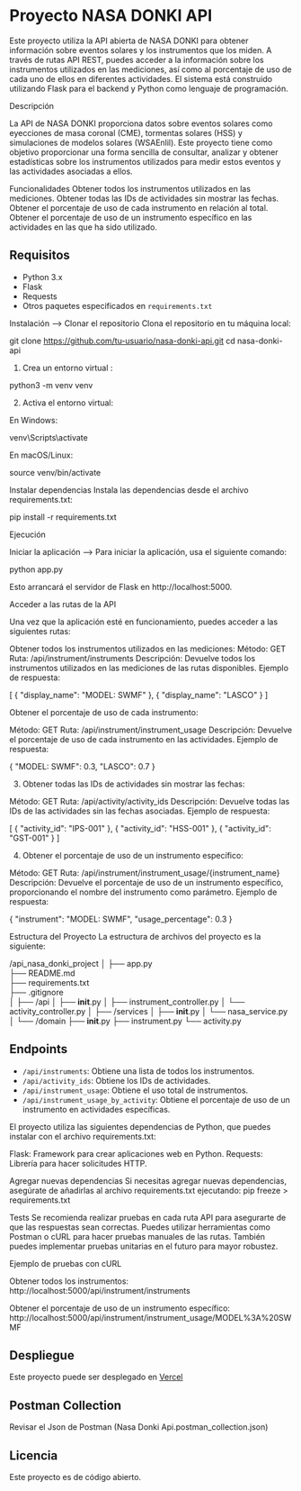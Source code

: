 # Proyecto NASA DONKI API

Este proyecto utiliza la API abierta de NASA DONKI para obtener información sobre eventos solares y los instrumentos que los miden. A través de rutas API REST, puedes acceder a la información sobre los instrumentos utilizados en las mediciones, así como al porcentaje de uso de cada uno de ellos en diferentes actividades. El sistema está construido utilizando Flask para el backend y Python como lenguaje de programación.

Descripción

La API de NASA DONKI proporciona datos sobre eventos solares como eyecciones de masa coronal (CME), tormentas solares (HSS) y simulaciones de modelos solares (WSAEnlil). Este proyecto tiene como objetivo proporcionar una forma sencilla de consultar, analizar y obtener estadísticas sobre los instrumentos utilizados para medir estos eventos y las actividades asociadas a ellos.

Funcionalidades
Obtener todos los instrumentos utilizados en las mediciones.
Obtener todas las IDs de actividades sin mostrar las fechas.
Obtener el porcentaje de uso de cada instrumento en relación al total.
Obtener el porcentaje de uso de un instrumento específico en las actividades en las que ha sido utilizado.

## Requisitos
- Python 3.x
- Flask
- Requests
- Otros paquetes especificados en `requirements.txt`


Instalación --> Clonar el repositorio
Clona el repositorio en tu máquina local:

git clone https://github.com/tu-usuario/nasa-donki-api.git
cd nasa-donki-api

1. Crea un entorno virtual :

python3 -m venv venv

2. Activa el entorno virtual:

En Windows:

venv\Scripts\activate

En macOS/Linux:

source venv/bin/activate

Instalar dependencias
Instala las dependencias desde el archivo requirements.txt:

pip install -r requirements.txt

Ejecución

Iniciar la aplicación --> Para iniciar la aplicación, usa el siguiente comando:

python app.py

Esto arrancará el servidor de Flask en http://localhost:5000.

Acceder a las rutas de la API

Una vez que la aplicación esté en funcionamiento, puedes acceder a las siguientes rutas:

Obtener todos los instrumentos utilizados en las mediciones:
Método: GET
Ruta: /api/instrument/instruments
Descripción: Devuelve todos los instrumentos utilizados en las mediciones de las rutas disponibles.
Ejemplo de respuesta:

[
  { "display_name": "MODEL: SWMF" },
  { "display_name": "LASCO" }
]

Obtener el porcentaje de uso de cada instrumento:

Método: GET
Ruta: /api/instrument/instrument_usage
Descripción: Devuelve el porcentaje de uso de cada instrumento en las actividades.
Ejemplo de respuesta:

{
  "MODEL: SWMF": 0.3,
  "LASCO": 0.7
}

3. Obtener todas las IDs de actividades sin mostrar las fechas:

Método: GET
Ruta: /api/activity/activity_ids
Descripción: Devuelve todas las IDs de las actividades sin las fechas asociadas.
Ejemplo de respuesta:

[
  { "activity_id": "IPS-001" },
  { "activity_id": "HSS-001" },
  { "activity_id": "GST-001" }
]

4. Obtener el porcentaje de uso de un instrumento específico:

Método: GET
Ruta: /api/instrument/instrument_usage/{instrument_name}
Descripción: Devuelve el porcentaje de uso de un instrumento específico, proporcionando el nombre del instrumento como parámetro.
Ejemplo de respuesta:

{
  "instrument": "MODEL: SWMF",
  "usage_percentage": 0.3
}

Estructura del Proyecto
La estructura de archivos del proyecto es la siguiente:

/api_nasa_donki_project
│
├── app.py               
├── README.md            
├── requirements.txt    
├── .gitignore           
│
├── /api
│   ├── __init__.py
│   ├── instrument_controller.py
│   └── activity_controller.py
│
├── /services
│   ├── __init__.py
│   └── nasa_service.py
│
└── /domain
    ├── __init__.py
    ├── instrument.py
    └── activity.py

## Endpoints
- `/api/instruments`: Obtiene una lista de todos los instrumentos.
- `/api/activity_ids`: Obtiene los IDs de actividades.
- `/api/instrument_usage`: Obtiene el uso total de instrumentos.
- `/api/instrument_usage_by_activity`: Obtiene el porcentaje de uso de un instrumento en actividades específicas.

El proyecto utiliza las siguientes dependencias de Python, que puedes instalar con el archivo requirements.txt:

Flask: Framework para crear aplicaciones web en Python.
Requests: Librería para hacer solicitudes HTTP.

Agregar nuevas dependencias
Si necesitas agregar nuevas dependencias, asegúrate de añadirlas al archivo requirements.txt ejecutando:
pip freeze > requirements.txt

Tests
Se recomienda realizar pruebas en cada ruta API para asegurarte de que las respuestas sean correctas. Puedes utilizar herramientas como Postman o cURL para hacer pruebas manuales de las rutas. También puedes implementar pruebas unitarias en el futuro para mayor robustez.

Ejemplo de pruebas con cURL

Obtener todos los instrumentos:
http://localhost:5000/api/instrument/instruments

Obtener el porcentaje de uso de un instrumento específico:
http://localhost:5000/api/instrument/instrument_usage/MODEL%3A%20SWMF

## Despliegue
Este proyecto puede ser desplegado en [Vercel](https://vercel.com/)

## Postman Collection
Revisar el Json de Postman (Nasa Donki Api.postman_collection.json)


## Licencia
Este proyecto es de código abierto.
